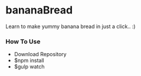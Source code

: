# bananaBread
Learn to make yummy banana bread in just a click.. :)
### How To Use
+ Download Repository
+ $npm install
+ $gulp watch
